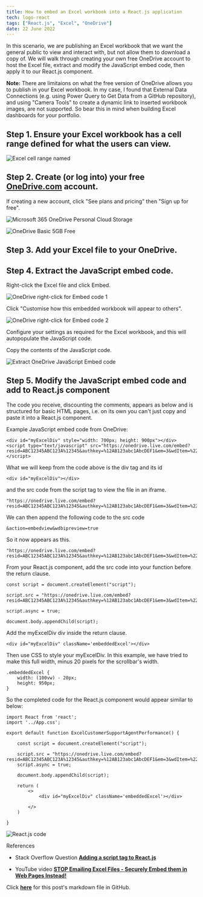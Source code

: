 ```yaml
---
title: How to embed an Excel workbook into a React.js application
tech: logo-react
tags: ["React.js", "Excel", "OneDrive"]
date: 22 June 2022
---
```


In this scenario, we are publishing an Excel workbook that we want the general public to view and interact with, but not allow them to download a copy of. We will walk through creating your own free OneDrive account to host the Excel file, extract and modify the JavaScript embed code, then apply it to our React.js component.

**Note:** There are limitaions on what the free version of OneDrive allows you to publish in your Excel workbook. In my case, I found that External Data Connections (e.g. using Power Query to Get Data from a GitHub repository), and using "Camera Tools" to create a dynamic link to inserted workbook images, are not supported. So bear this in mind when building Excel dashboards for your portfolio.

## Step 1. Ensure your Excel workbook has a cell range defined for what the users can view.

![Excel cell range named](https://raw.githubusercontent.com/makuharistudio/makuharistudio.github.io/main/src/assets-blog/2022-06-22--00.png?raw=true)

## Step 2.  Create (or log into) your free **[OneDrive.com](https://onedrive.com)** account.

If creating a new account, click "See plans and pricing" then "Sign up for free".

![Microsoft 365 OneDrive Personal Cloud Storage](https://raw.githubusercontent.com/makuharistudio/makuharistudio.github.io/main/src/assets-blog/2022-06-22--01.png?raw=true)

![OneDrive Basic 5GB Free](https://raw.githubusercontent.com/makuharistudio/makuharistudio.github.io/main/src/assets-blog/2022-06-22--02.png?raw=true)


## Step 3. Add your Excel file to your OneDrive.

## Step 4. Extract the JavaScript embed code.

Right-click the Excel file and click Embed.

![OneDrive right-click for Embed code 1](https://raw.githubusercontent.com/makuharistudio/makuharistudio.github.io/main/src/assets-blog/2022-06-22--03.png?raw=true)

Click "Customise how this embedded workbook will appear to others".

![OneDrive right-click for Embed code 2](https://raw.githubusercontent.com/makuharistudio/makuharistudio.github.io/main/src/assets-blog/2022-06-22--04.png?raw=true)

Configure your settings as required for the Excel workbook, and this will autopopulate the JavaScript code.

Copy the contents of the JavaScript code.

![Extract OneDrive JavaScript Embed code](https://raw.githubusercontent.com/makuharistudio/makuharistudio.github.io/main/src/assets-blog/2022-06-22--05.png?raw=true)

## Step 5. Modify the JavaScript embed code and add to React.js component

The code you receive, discounting the comments, appears as below and is structured for basic HTML pages, i.e. on its own you can't just copy and paste it into a React.js component.

Example JavaScript embed code from OneDrive:

```
<div id="myExcelDiv" style="width: 700px; height: 900px"></div>
<script type="text/javascript" src="https://onedrive.live.com/embed?resid=ABC12345ABC123A%12345&authkey=%12AB123abc1AbcDEF1&em=3&wdItem=%22'Dashboard'!A%1ABCD%22&wdDivId=%22myExcelDiv%22&wdActiveCell=%22'Dashboard'!A1%22&wdAllowInteractivity=0&wdAllowTyping=1"></script>
```

What we will keep from the code above is the div tag and its id

```
<div id="myExcelDiv"></div>
```

and the src code from the script tag to view the file in an iframe.

```
"https://onedrive.live.com/embed?resid=ABC12345ABC123A%12345&authkey=%12AB123abc1AbcDEF1&em=3&wdItem=%22'Dashboard'!A%1ABCD%22&wdDivId=%22myExcelDiv%22&wdActiveCell=%22'Dashboard'!A1%22&wdAllowInteractivity=0&wdAllowTyping=1"
```

We can then append the following code to the src code

```
&action=embedview&wdbipreview=true
```

So it now appears as this.

```
"https://onedrive.live.com/embed?resid=ABC12345ABC123A%12345&authkey=%12AB123abc1AbcDEF1&em=3&wdItem=%22'Dashboard'!A%1ABCD%22&wdDivId=%22myExcelDiv%22&wdActiveCell=%22'Dashboard'!A1%22&wdAllowInteractivity=0&wdAllowTyping=1&action=embedview&wdbipreview=true"
```

From your React.js component, add the src code into your function before the return clause.

```
const script = document.createElement("script");

script.src = "https://onedrive.live.com/embed?resid=ABC12345ABC123A%12345&authkey=%12AB123abc1AbcDEF1&em=3&wdItem=%22'Dashboard'!A%1ABCD%22&wdDivId=%22myExcelDiv%22&wdActiveCell=%22'Dashboard'!A1%22&wdAllowInteractivity=0&wdAllowTyping=1&action=embedview&wdbipreview=true";

script.async = true;

document.body.appendChild(script);
```

Add the myExcelDiv div inside the return clause.

```
<div id="myExcelDiv" className='embeddedExcel'></div>
```

Then use CSS to style your myExcelDiv. In this example, we have tried to make this full width, minus 20 pixels for the scrollbar's width.

```
.embeddedExcel {
    width: (100vw) - 20px;
    height: 950px;
}
```

So the completed code for the React.js component would appear similar to below:

```
import React from 'react';
import '../App.css';

export default function ExcelCustomerSupportAgentPerformance() {

    const script = document.createElement("script");

    script.src = "https://onedrive.live.com/embed?resid=ABC12345ABC123A%12345&authkey=%12AB123abc1AbcDEF1&em=3&wdItem=%22'Dashboard'!A%1ABCD%22&wdDivId=%22myExcelDiv%22&wdActiveCell=%22'Dashboard'!A1%22&wdAllowInteractivity=0&wdAllowTyping=1&action=embedview&wdbipreview=true";
    script.async = true;

    document.body.appendChild(script);

    return (
        <>
            <div id="myExcelDiv" className='embeddedExcel'></div>

        </>
    )

}
```

![React.js code](https://raw.githubusercontent.com/makuharistudio/makuharistudio.github.io/main/src/assets-blog/2022-06-22--06.png?raw=true)

References

* Stack Overflow Question **[Adding a script tag to React.js](https://stackoverflow.com/questions/34424845/adding-script-tag-to-react-jsx)**

* YouTube video **[STOP Emailing Excel Files - Securely Embed them in Web Pages Instead!](https://www.youtube.com/watch?v=uvA-U9FKgPw&t=385s)**



Click **[here](https://github.com/makuharistudio/makuharistudio.github.io/blob/main/src/posts/2022-06-22.md)** for this post's markdown file in GitHub.